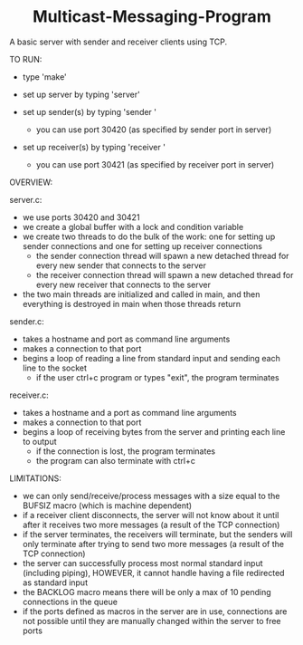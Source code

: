 <h1 align="center"> Multicast-Messaging-Program </h1>
A basic server with sender and receiver clients using TCP.

TO RUN:

- type 'make'
- set up server by typing 'server'

- set up sender(s) by typing 'sender <hostname> <port>'
    - you can use port 30420 (as specified by sender port in server)

- set up receiver(s) by typing 'receiver <hostname> <port>'
    - you can use port 30421 (as specified by receiver port in server)

OVERVIEW:

server.c:
- we use ports 30420 and 30421
- we create a global buffer with a lock and condition variable
- we create two threads to do the bulk of the work: one for setting up 
sender connections and one for setting up receiver connections
    - the sender connection thread will spawn a new detached thread for every new sender that connects to the server
    - the receiver connection thread will spawn a new detached thread for every new receiver that connects to the server
- the two main threads are initialized and called in main, and then everything 
is destroyed in main when those threads return

sender.c:
- takes a hostname and port as command line arguments
- makes a connection to that port
- begins a loop of reading a line from standard input and sending each line 
to the socket
    - if the user ctrl+c program or types "exit", the program terminates

receiver.c: 
- takes a hostname and a port as command line arguments
- makes a connection to that port
- begins a loop of receiving bytes from the server and printing each line to 
output
    - if the connection is lost, the program terminates
    - the program can also terminate with ctrl+c

LIMITATIONS:

- we can only send/receive/process messages with a size equal to the BUFSIZ 
macro (which is machine dependent)
- if a receiver client disconnects, the server will not know about it until 
after it receives two more messages (a result of the TCP connection)
- if the server terminates, the receivers will terminate, but the senders 
will only terminate after trying to send two more messages (a result of the 
TCP connection)
- the server can successfully process most normal standard input (including 
piping), HOWEVER, it cannot handle having a file redirected as standard input
- the BACKLOG macro means there will be only a max of 10 pending connections 
in the queue
- if the ports defined as macros in the server are in use, connections are not 
possible until they are manually changed within the server to free ports